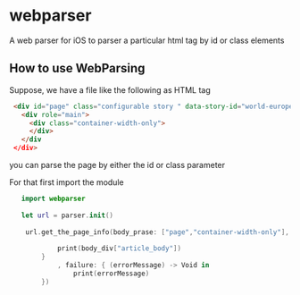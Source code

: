 # webparser
A web parser for iOS to parser a particular html tag by id or class elements

## How to use WebParsing

Suppose, we have a file like the following as HTML tag
```HTML
 <div id="page" class="configurable story " data-story-id="world-europe-46955006">      
   <div role="main"> 
     <div class="container-width-only">
     </div>
   </div
 </div>
 ```
 you can parse the page by either the id or class parameter
 
For that first import the module
```swift
   import webparser
   
   let url = parser.init()
   
    url.get_the_page_info(body_prase: ["page","container-width-only"], return_method: "HTML", url_string: url_string!,      {(title, description, previewImage,body_div) -> Void in
            
            print(body_div["article_body"])
        }
            , failure: { (errorMessage) -> Void in
                print(errorMessage)
        })
 ```
